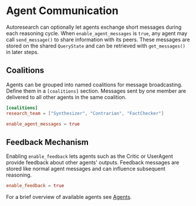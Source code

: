 # Agent Communication

Autoresearch can optionally let agents exchange short messages during each reasoning cycle.
When `enable_agent_messages` is `true`, any agent may call `send_message()` to
share information with its peers. These messages are stored on the shared
`QueryState` and can be retrieved with `get_messages()` in later steps.

## Coalitions

Agents can be grouped into named coalitions for message broadcasting. Define
them in a `[coalitions]` section. Messages sent by one member are delivered to
all other agents in the same coalition.

```toml
[coalitions]
research_team = ["Synthesizer", "Contrarian", "FactChecker"]

enable_agent_messages = true
```

## Feedback Mechanism

Enabling `enable_feedback` lets agents such as the Critic or UserAgent provide
feedback about other agents' outputs. Feedback messages are stored like normal
agent messages and can influence subsequent reasoning.

```toml
enable_feedback = true
```

For a brief overview of available agents see [Agents](agents.md).
